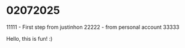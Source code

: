 # 02072025
11111 - First step from justinhon
22222 - from personal account
33333

Hello, this is fun! :)